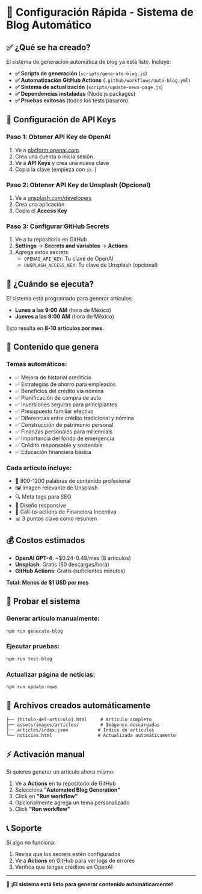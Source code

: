 # 🚀 Configuración Rápida - Sistema de Blog Automático

## ✅ ¿Qué se ha creado?

El sistema de generación automática de blog ya está listo. Incluye:

- **✅ Scripts de generación** (`scripts/generate-blog.js`)
- **✅ Automatización GitHub Actions** (`.github/workflows/auto-blog.yml`)
- **✅ Sistema de actualización** (`scripts/update-news-page.js`)
- **✅ Dependencias instaladas** (Node.js packages)
- **✅ Pruebas exitosas** (todos los tests pasaron)

## 🔑 Configuración de API Keys

### Paso 1: Obtener API Key de OpenAI
1. Ve a [platform.openai.com](https://platform.openai.com)
2. Crea una cuenta o inicia sesión
3. Ve a **API Keys** y crea una nueva clave
4. Copia la clave (empieza con `sk-`)

### Paso 2: Obtener API Key de Unsplash (Opcional)
1. Ve a [unsplash.com/developers](https://unsplash.com/developers)
2. Crea una aplicación
3. Copia el **Access Key**

### Paso 3: Configurar GitHub Secrets
1. Ve a tu repositorio en GitHub
2. **Settings** → **Secrets and variables** → **Actions**
3. Agrega estos secrets:
   - `OPENAI_API_KEY`: Tu clave de OpenAI
   - `UNSPLASH_ACCESS_KEY`: Tu clave de Unsplash (opcional)

## 📅 ¿Cuándo se ejecuta?

El sistema está programado para generar artículos:
- **Lunes a las 9:00 AM** (hora de México)
- **Jueves a las 9:00 AM** (hora de México)

Esto resulta en **8-10 artículos por mes**.

## 🎯 Contenido que genera

### Temas automáticos:
- ✅ Mejora de historial crediticio
- ✅ Estrategias de ahorro para empleados
- ✅ Beneficios del crédito vía nómina
- ✅ Planificación de compra de auto
- ✅ Inversiones seguras para principiantes
- ✅ Presupuesto familiar efectivo
- ✅ Diferencias entre crédito tradicional y nómina
- ✅ Construcción de patrimonio personal
- ✅ Finanzas personales para millennials
- ✅ Importancia del fondo de emergencia
- ✅ Crédito responsable y sostenible
- ✅ Educación financiera básica

### Cada artículo incluye:
- 📝 800-1200 palabras de contenido profesional
- 🖼️ Imagen relevante de Unsplash
- 🔍 Meta tags para SEO
- 📱 Diseño responsive
- 🎯 Call-to-actions de Financiera Incentiva
- 📊 3 puntos clave como resumen

## 💰 Costos estimados

- **OpenAI GPT-4**: ~$0.24-0.48/mes (8 artículos)
- **Unsplash**: Gratis (50 descargas/hora)
- **GitHub Actions**: Gratis (suficientes minutos)

**Total: Menos de $1 USD por mes**

## 🧪 Probar el sistema

### Generar artículo manualmente:
```bash
npm run generate-blog
```

### Ejecutar pruebas:
```bash
npm run test-blog
```

### Actualizar página de noticias:
```bash
npm run update-news
```

## 📁 Archivos creados automáticamente

```
├── [titulo-del-articulo].html     # Artículo completo
├── assets/images/articles/        # Imágenes descargadas
├── articles/index.json           # Índice de artículos
└── noticias.html                 # Actualizada automáticamente
```

## ⚡ Activación manual

Si quieres generar un artículo ahora mismo:

1. Ve a **Actions** en tu repositorio de GitHub
2. Selecciona **"Automated Blog Generation"**
3. Click en **"Run workflow"**
4. Opcionalmente agrega un tema personalizado
5. Click **"Run workflow"**

## 📞 Soporte

Si algo no funciona:
1. Revisa que los secrets estén configurados
2. Ve a **Actions** en GitHub para ver logs de errores
3. Verifica que tengas créditos en OpenAI

---

🎉 **¡El sistema está listo para generar contenido automáticamente!** 